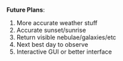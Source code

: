 **Future Plans**:
  1. More accurate weather stuff
  2. Accurate sunset/sunrise
  3. Return visible nebulae/galaxies/etc
  4. Next best day to observe
  5. Interactive GUI or better interface
